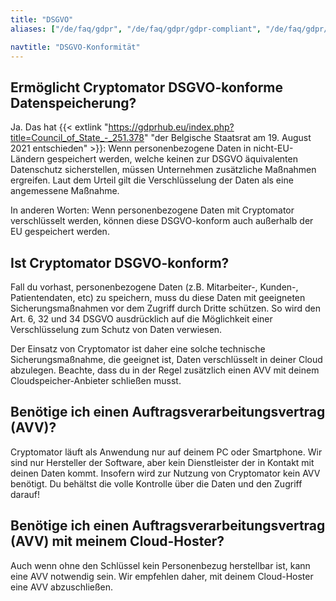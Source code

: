 ```yaml
---
title: "DSGVO"
aliases: ["/de/faq/gdpr", "/de/faq/gdpr/gdpr-compliant", "/de/faq/gdpr/dpa-cryptomator", "/de/faq/gdpr/dpa-cloudprovider"]

navtitle: "DSGVO-Konformität"
---
```


## Ermöglicht Cryptomator DSGVO-konforme Datenspeicherung?
Ja. Das hat {{< extlink "https://gdprhub.eu/index.php?title=Council_of_State_-_251.378" "der Belgische Staatsrat am 19. August 2021 entschieden" >}}: Wenn personenbezogene Daten in nicht-EU-Ländern gespeichert werden, welche keinen zur DSGVO äquivalenten Datenschutz sicherstellen, müssen Unternehmen zusätzliche Maßnahmen ergreifen. Laut dem Urteil gilt die Verschlüsselung der Daten als eine angemessene Maßnahme.

In anderen Worten: Wenn personenbezogene Daten mit Cryptomator verschlüsselt werden, können diese DSGVO-konform auch außerhalb der EU gespeichert werden.

## Ist Cryptomator DSGVO-konform?
Fall du vorhast, personenbezogene Daten (z.B. Mitarbeiter-, Kunden-, Patientendaten, etc) zu speichern, muss du diese Daten mit geeigneten Sicherungsmaßnahmen vor dem Zugriff durch Dritte schützen. So wird den Art. 6, 32 und 34 DSGVO ausdrücklich auf die Möglichkeit einer Verschlüsselung zum Schutz von Daten verwiesen.

Der Einsatz von Cryptomator ist daher eine solche technische Sicherungsmaßnahme, die geeignet ist, Daten verschlüsselt in deiner Cloud abzulegen. Beachte, dass du in der Regel zusätzlich einen AVV mit deinem Cloudspeicher-Anbieter schließen musst.

## Benötige ich einen Auftragsverarbeitungsvertrag (AVV)?
Cryptomator läuft als Anwendung nur auf deinem PC oder Smartphone. Wir sind nur Hersteller der Software, aber kein Dienstleister der in Kontakt mit deinen Daten kommt. Insofern wird zur Nutzung von Cryptomator kein AVV benötigt. Du behältst die volle Kontrolle über die Daten und den Zugriff darauf!

## Benötige ich einen Auftragsverarbeitungsvertrag (AVV) mit meinem Cloud-Hoster?
Auch wenn ohne den Schlüssel kein Personenbezug herstellbar ist, kann eine AVV notwendig sein. Wir empfehlen daher, mit deinem Cloud-Hoster eine AVV abzuschließen.
